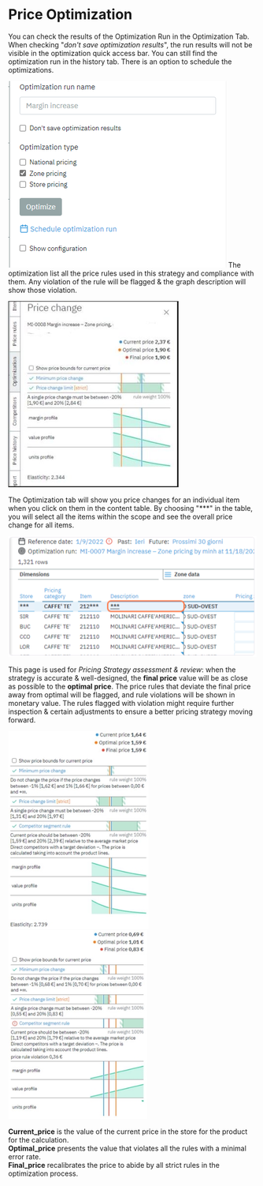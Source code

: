 # Price Optimization 

You can check the results of the Optimization Run in the Optimization
Tab. When checking "*don't save optimization results*", the run results
will not be visible in the optimization quick access bar. You can still
find the optimization run in the history tab. There is an option to
schedule the optimizations.

![](./image17.png)
The optimization list all the price rules used in this strategy and
compliance with them. Any violation of the rule will be flagged & the
graph description will show those violation.

![](./image56.jpeg)

The Optimization tab will show you price changes for an individual item
when you click on them in the content table. By choosing "\*\*\*" in the
table, you will select all the items within the scope and see the
overall price change for all items.

![](./image50.png)

This page is used for *Pricing Strategy assessment & review*: when the
strategy is accurate & well-designed, the **final price**
value will be as close as possible to the **optimal price**.
The price rules that deviate the final price away from optimal will be
flagged, and rule violations will be shown in monetary value. The rules
flagged with violation might require further inspection & certain
adjustments to ensure a better pricing strategy moving forward.


![](./image55.jpeg)![](./image51.jpeg)

**Current_price** is the value ​​of the current price in the store for the
product for the calculation.\
**Optimal_price** presents the value that violates all the rules with a
minimal error rate.\
**Final_price** recalibrates the price to abide by all strict rules in the
optimization process.

